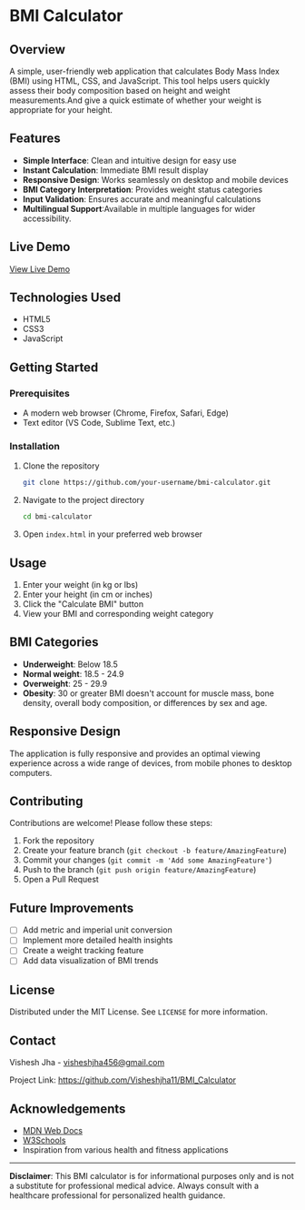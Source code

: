 # BMI Calculator

## Overview

A simple, user-friendly web application that calculates Body Mass Index (BMI) using HTML, CSS, and JavaScript. This tool helps users quickly assess their body composition based on height and weight measurements.And give a quick estimate of whether your weight is appropriate for your height.

## Features

- **Simple Interface**: Clean and intuitive design for easy use
- **Instant Calculation**: Immediate BMI result display
- **Responsive Design**: Works seamlessly on desktop and mobile devices
- **BMI Category Interpretation**: Provides weight status categories
- **Input Validation**: Ensures accurate and meaningful calculations
- **Multilingual Support**:Available in multiple languages for wider accessibility.


## Live Demo

[View Live Demo](https://Visheshjha11.github.io/bmi-calculator)

## Technologies Used

- HTML5
- CSS3
- JavaScript

## Getting Started

### Prerequisites

- A modern web browser (Chrome, Firefox, Safari, Edge)
- Text editor (VS Code, Sublime Text, etc.)

### Installation

1. Clone the repository
   ```bash
   git clone https://github.com/your-username/bmi-calculator.git
   ```

2. Navigate to the project directory
   ```bash
   cd bmi-calculator
   ```

3. Open `index.html` in your preferred web browser

## Usage

1. Enter your weight (in kg or lbs)
2. Enter your height (in cm or inches)
3. Click the "Calculate BMI" button
4. View your BMI and corresponding weight category

## BMI Categories

- **Underweight**: Below 18.5
- **Normal weight**: 18.5 - 24.9
- **Overweight**: 25 - 29.9
- **Obesity**: 30 or greater
BMI doesn't account for muscle mass, bone density, overall body composition, or differences by sex and age.

## Responsive Design

The application is fully responsive and provides an optimal viewing experience across a wide range of devices, from mobile phones to desktop computers.

## Contributing

Contributions are welcome! Please follow these steps:

1. Fork the repository
2. Create your feature branch (`git checkout -b feature/AmazingFeature`)
3. Commit your changes (`git commit -m 'Add some AmazingFeature'`)
4. Push to the branch (`git push origin feature/AmazingFeature`)
5. Open a Pull Request

## Future Improvements

- [ ] Add metric and imperial unit conversion
- [ ] Implement more detailed health insights
- [ ] Create a weight tracking feature
- [ ] Add data visualization of BMI trends

## License

Distributed under the MIT License. See `LICENSE` for more information.

## Contact

Vishesh Jha - visheshjha456@gmail.com

Project Link: https://github.com/Visheshjha11/BMI_Calculator

## Acknowledgements

- [MDN Web Docs](https://developer.mozilla.org/)
- [W3Schools](https://www.w3schools.com/)
- Inspiration from various health and fitness applications

---

**Disclaimer**: This BMI calculator is for informational purposes only and is not a substitute for professional medical advice. Always consult with a healthcare professional for personalized health guidance.
